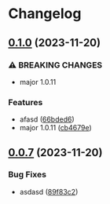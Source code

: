 # Changelog

## [0.1.0](https://github.com/eustace12/Monitoring/compare/v0.0.7...v0.1.0) (2023-11-20)


### ⚠ BREAKING CHANGES

* major 1.0.11

### Features

* afasd ([66bded6](https://github.com/eustace12/Monitoring/commit/66bded63541de074172f469d5417fec19382ffab))
* major 1.0.11 ([cb4679e](https://github.com/eustace12/Monitoring/commit/cb4679ea468b902d9cb18400990e78710b2e91bd))

## [0.0.7](https://github.com/eustace12/Monitoring/compare/v0.0.6...v0.0.7) (2023-11-20)


### Bug Fixes

* asdasd ([89f83c2](https://github.com/eustace12/Monitoring/commit/89f83c294ce989610267d35c56101ae5994e1486))
